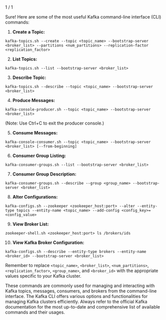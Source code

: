 1 / 1

Sure! Here are some of the most useful Kafka command-line interface (CLI) commands:

1.  **Create a Topic:**

```
kafka-topics.sh --create --topic <topic_name> --bootstrap-server <broker_list> --partitions <num_partitions> --replication-factor <replication_factor>

```

2.  **List Topics:**

```
kafka-topics.sh --list --bootstrap-server <broker_list>

```

3.  **Describe Topic:**

```
kafka-topics.sh --describe --topic <topic_name> --bootstrap-server <broker_list>

```

4.  **Produce Messages:**

```
kafka-console-producer.sh --topic <topic_name> --bootstrap-server <broker_list>

```

(Note: Use Ctrl+C to exit the producer console.)

5.  **Consume Messages:**

```
kafka-console-consumer.sh --topic <topic_name> --bootstrap-server <broker_list> [--from-beginning]

```

6.  **Consumer Group Listing:**

```
kafka-consumer-groups.sh --list --bootstrap-server <broker_list>

```

7.  **Consumer Group Description:**

```
kafka-consumer-groups.sh --describe --group <group_name> --bootstrap-server <broker_list>

```

8.  **Alter Configurations:**

```
kafka-configs.sh --zookeeper <zookeeper_host:port> --alter --entity-type topics --entity-name <topic_name> --add-config <config_key>=<config_value>

```

9.  **View Broker List:**

```
zookeeper-shell.sh <zookeeper_host:port> ls /brokers/ids

```

10.  **View Kafka Broker Configuration:**

```
kafka-configs.sh --describe --entity-type brokers --entity-name <broker_id> --bootstrap-server <broker_list>

```

Remember to replace `<topic_name>`, `<broker_list>`, `<num_partitions>`, `<replication_factor>`, `<group_name>`, and `<broker_id>` with the appropriate values specific to your Kafka cluster.

These commands are commonly used for managing and interacting with Kafka topics, messages, consumers, and brokers from the command-line interface. The Kafka CLI offers various options and functionalities for managing Kafka clusters efficiently. Always refer to the official Kafka documentation for the most up-to-date and comprehensive list of available commands and their usages.